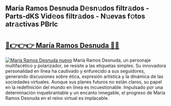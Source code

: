 ## María Ramos Desnuda D𝚎sn𝚞dos filtr𝚊dos - Parts-dKS Vid𝚎os filtr𝚊dos - N𝚞evas f𝚘tos atr𝚊ctivas PBrlc

# <h2><a href="http://mb3vn6z.tromn.icu/?c=Mar%c3%ada+Ramos+Desnuda">🔗👉👉👉 María Ramos Desnuda 🔗🔗</a></h2>

[![María Ramos Desnuda nuevo](https://i.imgur.com/pEAQMta.gif)](http://mb3vn6z.tromn.icu/?c=Mar%c3%ada+Ramos+Desnuda)
María Ramos Desnuda, un personaje multifacético y polarizador, se resiste a las etiquetas simples. Su innovadora personalidad en línea ha cautivado y enfurecido a sus seguidores, generando discusiones sobre ética, expresión artística y la dinámica de las sociedades virtuales. Aunque sus planes futuros no están claros, su papel en la redefinición del mundo en línea es incuestionable. Impulsado por una determinación inquebrantable y un encanto innegable, el progreso de María Ramos Desnuda en el reino virtual es implacable.
